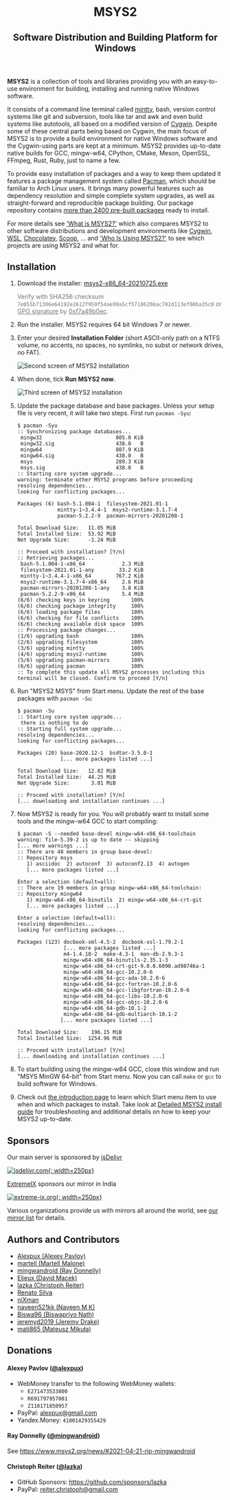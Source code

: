 <header>
<h1>MSYS2</h1>
<h2>Software Distribution and Building Platform for Windows</h2>
</header>

**MSYS2** is a collection of tools and libraries providing you with an
easy-to-use environment for building, installing and running native Windows
software.

It consists of a command line terminal called
[mintty](https://mintty.github.io/), bash, version control systems like git and
subversion, tools like tar and awk and even build systems like autotools, all
based on a modified version of [Cygwin](https://cygwin.com). Despite some of
these central parts being based on Cygwin, the main focus of MSYS2 is to provide
a build environment for native Windows software and the Cygwin-using parts are
kept at a minimum. MSYS2 provides up-to-date native builds for GCC, mingw-w64,
CPython, CMake, Meson, OpenSSL, FFmpeg, Rust, Ruby, just to name a few.

To provide easy installation of packages and a way to keep them updated it
features a package management system called
[Pacman](https://wiki.archlinux.org/index.php/pacman), which should be familiar
to Arch Linux users. It brings many powerful features such as dependency
resolution and simple complete system upgrades, as well as straight-forward and
reproducible package building. Our package repository contains [more than 2400
pre-built packages](https://packages.msys2.org/base) ready to install.

For more details see ['What is MSYS2?'](docs/what-is-msys2.md) which also
compares MSYS2 to other software distributions and development environments like
[Cygwin](https://cygwin.com),
[WSL](https://en.wikipedia.org/wiki/Windows_Subsystem_for_Linux),
[Chocolatey](https://chocolatey.org/), [Scoop](https://scoop.sh/), ... and ['Who
Is Using MSYS2?'](docs/who-is-using-msys2.md) to see which projects are using
MSYS2 and what for.


## Installation

1. Download the installer: <a href="https://github.com/msys2/msys2-installer/releases/download/2021-07-25/msys2-x86_64-20210725.exe" class="button">msys2-x86_64-20210725.exe</a>

    <span style="opacity: 0.6;">Verify with SHA256 checksum `7e055b71306e64192e2612f959f54ae99a5cf57186206ac702d113ef00ba35c0`
    or [GPG signature](https://github.com/msys2/msys2-installer/releases/download/2021-07-25/msys2-x86_64-20210725.exe.sig)
    by [0xf7a49b0ec](http://keyserver.ubuntu.com/pks/lookup?search=0x0ebf782c5d53f7e5fb02a66746bd761f7a49b0ec&fingerprint=on&op=vindex).</span>

2. Run the installer. MSYS2 requires 64 bit Windows 7 or newer.

3. Enter your desired **Installation Folder** (short ASCII-only path on a NTFS volume, no accents, no spaces, no symlinks, no subst or network drives, no FAT).

    ![Second screen of MSYS2 installation](images/install-2-path.png)

4. When done, tick **Run MSYS2 now**.

    ![Third screen of MSYS2 installation](images/install-3-finish.png)

5. Update the package database and base packages.  Unless your setup file is very recent, it will take two steps.  First run `pacman -Syu`:

    ```
    $ pacman -Syu
    :: Synchronizing package databases...
     mingw32                        805.0 KiB
     mingw32.sig                    438.0   B
     mingw64                        807.9 KiB
     mingw64.sig                    438.0   B
     msys                           289.3 KiB
     msys.sig                       438.0   B
    :: Starting core system upgrade...
    warning: terminate other MSYS2 programs before proceeding
    resolving dependencies...
    looking for conflicting packages...
    
    Packages (6) bash-5.1.004-1  filesystem-2021.01-1
                 mintty-1~3.4.4-1  msys2-runtime-3.1.7-4
                 pacman-5.2.2-9  pacman-mirrors-20201208-1
    
    Total Download Size:   11.05 MiB
    Total Installed Size:  53.92 MiB
    Net Upgrade Size:      -1.24 MiB
    
    :: Proceed with installation? [Y/n]
    :: Retrieving packages...
     bash-5.1.004-1-x86_64            2.3 MiB
     filesystem-2021.01-1-any        33.2 KiB
     mintty-1~3.4.4-1-x86_64        767.2 KiB
     msys2-runtime-3.1.7-4-x86_64     2.6 MiB
     pacman-mirrors-20201208-1-any    3.8 KiB
     pacman-5.2.2-9-x86_64            5.4 MiB
    (6/6) checking keys in keyring       100%
    (6/6) checking package integrity     100%
    (6/6) loading package files          100%
    (6/6) checking for file conflicts    100%
    (6/6) checking available disk space  100%
    :: Processing package changes...
    (1/6) upgrading bash                 100%
    (2/6) upgrading filesystem           100%
    (3/6) upgrading mintty               100%
    (4/6) upgrading msys2-runtime        100%
    (5/6) upgrading pacman-mirrors       100%
    (6/6) upgrading pacman               100%
    :: To complete this update all MSYS2 processes including this terminal will be closed. Confirm to proceed [Y/n]
    ```

6. Run "MSYS2 MSYS" from Start menu.  Update the rest of the base packages with `pacman -Su`:

    ```
    $ pacman -Su
    :: Starting core system upgrade...
     there is nothing to do
    :: Starting full system upgrade...
    resolving dependencies...
    looking for conflicting packages...
    
    Packages (20) base-2020.12-1  bsdtar-3.5.0-1
                  [... more packages listed ...]
    
    Total Download Size:   12.82 MiB
    Total Installed Size:  44.25 MiB
    Net Upgrade Size:       3.01 MiB
    
    :: Proceed with installation? [Y/n]
    [... downloading and installation continues ...]
    ```

7. Now MSYS2 is ready for you.  You will probably want to install some tools and the mingw-w64 GCC to start compiling:

    ````
    $ pacman -S --needed base-devel mingw-w64-x86_64-toolchain
    warning: file-5.39-2 is up to date -- skipping
    [... more warnings ...]
    :: There are 48 members in group base-devel:
    :: Repository msys
       1) asciidoc  2) autoconf  3) autoconf2.13  4) autogen
       [... more packages listed ...]
    
    Enter a selection (default=all):
    :: There are 19 members in group mingw-w64-x86_64-toolchain:
    :: Repository mingw64
       1) mingw-w64-x86_64-binutils  2) mingw-w64-x86_64-crt-git
       [... more packages listed ...]
    
    Enter a selection (default=all):
    resolving dependencies...
    looking for conflicting packages...
    
    Packages (123) docbook-xml-4.5-2  docbook-xsl-1.79.2-1
                   [... more packages listed ...]
                   m4-1.4.18-2  make-4.3-1  man-db-2.9.3-1
                   mingw-w64-x86_64-binutils-2.35.1-3
                   mingw-w64-x86_64-crt-git-9.0.0.6090.ad98746a-1
                   mingw-w64-x86_64-gcc-10.2.0-6
                   mingw-w64-x86_64-gcc-ada-10.2.0-6
                   mingw-w64-x86_64-gcc-fortran-10.2.0-6
                   mingw-w64-x86_64-gcc-libgfortran-10.2.0-6
                   mingw-w64-x86_64-gcc-libs-10.2.0-6
                   mingw-w64-x86_64-gcc-objc-10.2.0-6
                   mingw-w64-x86_64-gdb-10.1-2
                   mingw-w64-x86_64-gdb-multiarch-10.1-2
                  [... more packages listed ...]
    
    Total Download Size:    196.15 MiB
    Total Installed Size:  1254.96 MiB
    
    :: Proceed with installation? [Y/n]
    [... downloading and installation continues ...]
    ````

8. To start building using the mingw-w64 GCC, close this window and run "MSYS MinGW 64-bit" from Start menu.  Now you can call `make` or `gcc` to build software for Windows.

9. Check out [the introduction page](wiki/MSYS2-introduction/) to learn which
   Start menu item to use when and which packages to install.  Take look at
   [Detailed MSYS2 install guide](wiki/MSYS2-installation/) for troubleshooting
   and additional details on how to keep your MSYS2 up-to-date.


## Sponsors

Our main server is sponsored by [jsDelivr](https://www.jsdelivr.com)

[![jsdelivr.com](sponsors/jsdelivr.svg){: width=250px}](https://www.jsdelivr.com)

[ExtremeIX](https://extreme-ix.org/) sponsors our mirror in India

[![extreme-ix.org](sponsors/extreme-ix.png){: width=250px}](https://extreme-ix.org/)

Various organizations provide us with mirrors all around the world, see [our mirror list](dev/mirrors.md) for details.

##  Authors and Contributors

* [Alexpux (Alexey Pavlov)](https://github.com/Alexpux)
* [martell (Martell Malone)](https://github.com/martell)
* [mingwandroid (Ray Donnelly)](https://github.com/mingwandroid)
* [Elieux (David Macek)](https://github.com/elieux)
* [lazka (Christoph Reiter)](https://github.com/lazka)
* [Renato Silva](https://github.com/renatosilva)
* [niXman](https://github.com/niXman)
* [naveen521kk (Naveen M K)](https://github.com/naveen521kk)
* [Biswa96 (Biswapriyo Nath)](https://github.com/Biswa96)
* [jeremyd2019 (Jeremy Drake)](https://github.com/jeremyd2019)
* [mati865 (Mateusz Mikuła)](https://github.com/mati865)

## Donations

#### Alexey Pavlov ([@alexpux](https://github.com/alexpux))

* WebMoney transfer to the following WebMoney wallets:
    * `E271473533800`
    * `R691797957081`
    * `Z110171850957`
* PayPal: [alexpux@gmail.com](https://www.paypal.com/donate/?business=alexpux%40gmail.com)
* Yandex.Money: `41001429355429`

#### Ray Donnelly ([@mingwandroid](https://github.com/mingwandroid))

See <https://www.msys2.org/news/#2021-04-21-rip-mingwandroid>

#### Christoph Reiter ([@lazka](https://github.com/lazka))

* GitHub Sponsors: https://github.com/sponsors/lazka
* PayPal: [reiter.christoph@gmail.com](https://www.paypal.com/donate?hosted_button_id=LDTZEZT6EXVEC)

